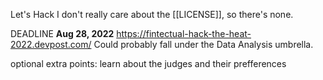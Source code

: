 Let's Hack
I don't really care about the [[LICENSE]], so there's none.

DEADLINE **Aug 28, 2022**
https://fintectual-hack-the-heat-2022.devpost.com/
Could probably fall under the Data Analysis umbrella.

optional extra points: learn about the judges and their prefferences